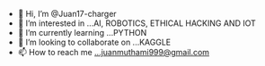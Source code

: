 - 👋 Hi, I’m @Juan17-charger
- 👀 I’m interested in ...AI, ROBOTICS, ETHICAL HACKING AND IOT
- 🌱 I’m currently learning ...PYTHON
- 💞️ I’m looking to collaborate on ...KAGGLE
- 📫 How to reach me ...juanmuthami999@gmail.com

<!---
Juan17-charger/Juan17-charger is a ✨ special ✨ repository because its `README.md` (this file) appears on your GitHub profile.
You can click the Preview link to take a look at your changes.
--->
